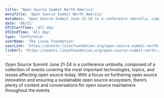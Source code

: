 ```yaml
---
title: 'Open Source Summit North America'
metaTitle: 'Open Source Summit North America'
metaDesc: 'Open Source Summit June 21-24 is a conference umbrella, composed of a collection of events covering the most important technologies, topics, and issues affecting open source today. With a focus on furthering open source innovation and ensuring a sustainable open source ecosystem, there’s plenty of content and conversations for open source maintainers throughout the events.'
date: '06/21'
UTCStartTime: 'All day'
UTCEndTime: 'All day'
type: 'Conference'
userName: 'The Linux Foundation'
userLink: 'https://events.linuxfoundation.org/open-source-summit-north-america'
linkUrl: 'https://events.linuxfoundation.org/open-source-summit-north-america'
---
```


Open Source Summit June 21-24 is a conference umbrella, composed of a collection of events covering the most important technologies, topics, and issues affecting open source today. With a focus on furthering open source innovation and ensuring a sustainable open source ecosystem, there’s plenty of content and conversations for open source maintainers throughout the events.
